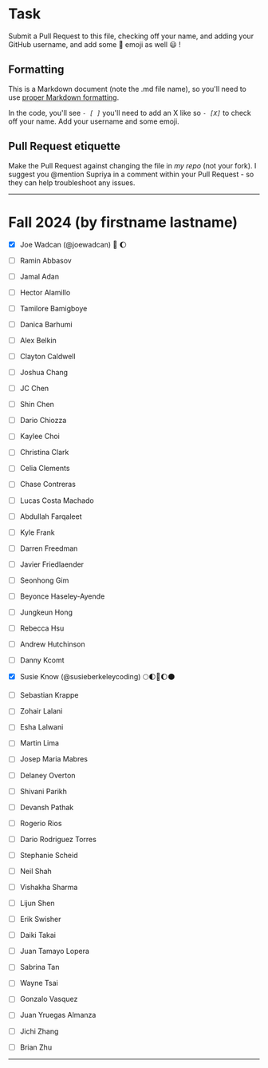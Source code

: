 # Task
Submit a Pull Request to this file, checking off your name, and adding your GitHub username, and add some :rocket: emoji as well :smiley: ! 

## Formatting
This is a Markdown document (note the .md file name), so you'll need to use [proper Markdown formatting](https://help.github.com/articles/basic-writing-and-formatting-syntax/#task-lists). 

In the code, you'll see *`- [ ]`* you'll need to add an X like so *`- [X]`* to check off your name. Add your username and some emoji.

## Pull Request etiquette
Make the Pull Request against changing the file in _my repo_ (not your fork). I suggest you @mention Supriya  in a comment within your Pull Request - so they can help troubleshoot any issues.  

------------

# Fall 2024 (by firstname lastname)

- [X] Joe Wadcan (@joewadcan) 🚀 🌔

- [ ] Ramin Abbasov
      
- [ ] Jamal Adan
      
- [ ] Hector Alamillo
      
- [ ] Tamilore Bamigboye

- [ ] Danica Barhumi

- [ ] Alex Belkin

- [ ] Clayton Caldwell

- [ ] Joshua Chang

- [ ] JC Chen

- [ ] Shin Chen

- [ ] Dario Chiozza

- [ ] Kaylee Choi

- [ ] Christina Clark

- [ ] Celia Clements

- [ ] Chase Contreras

- [ ] Lucas Costa Machado

- [ ] Abdullah Farqaleet

- [ ] Kyle Frank

- [ ] Darren Freedman

- [ ] Javier Friedlaender

- [ ] Seonhong Gim

- [ ] Beyonce Haseley-Ayende

- [ ] Jungkeun Hong

- [ ] Rebecca Hsu

- [ ] Andrew Hutchinson

- [ ] Danny Kcomt

- [x] Susie Know (@susieberkeleycoding) 🌕🌓🌙🌔🌑

- [ ] Sebastian Krappe

- [ ] Zohair Lalani

- [ ] Esha Lalwani

- [ ] Martin Lima

- [ ] Josep Maria Mabres

- [ ] Delaney Overton

- [ ] Shivani Parikh

- [ ] Devansh Pathak

- [ ] Rogerio Rios

- [ ] Dario Rodriguez Torres

- [ ] Stephanie Scheid

- [ ] Neil Shah

- [ ] Vishakha Sharma

- [ ] Lijun Shen

- [ ] Erik Swisher

- [ ] Daiki Takai

- [ ] Juan Tamayo Lopera

- [ ] Sabrina Tan

- [ ] Wayne Tsai

- [ ] Gonzalo Vasquez

- [ ] Juan Yruegas Almanza

- [ ] Jichi Zhang

- [ ] Brian Zhu


-----------------



